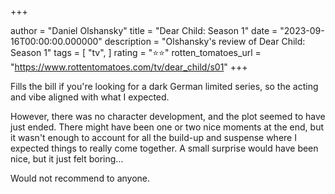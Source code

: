 +++

author = "Daniel Olshansky"
title = "Dear Child: Season 1"
date = "2023-09-16T00:00:00.000000"
description = "Olshansky's review of Dear Child: Season 1"
tags = [
    "tv",
]
rating = "⭐⭐"
rotten_tomatoes_url = "https://www.rottentomatoes.com/tv/dear_child/s01"
+++

Fills the bill if you're looking for a dark German limited series, so the acting and vibe aligned with what I expected.

However, there was no character development, and the plot seemed to have just ended. There might have been one or two nice moments at the end, but it wasn't enough to account for all the build-up and suspense where I expected things to really come together. A small surprise would have been nice, but it just felt boring...

Would not recommend to anyone.

